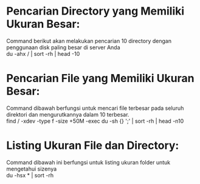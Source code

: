 # Pencarian Directory yang Memiliki Ukuran Besar:
Command berikut akan melakukan pencarian 10 directory dengan penggunaan disk paling besar di server Anda<br/>
du -ahx / | sort -rh | head -10

# Pencarian File yang Memiliki Ukuran Besar:
Command dibawah berfungsi untuk mencari file terbesar pada seluruh direktori dan mengurutkannya dalam 10 terbesar.<br/>
find / -xdev -type f -size +50M -exec du -sh {} ';' | sort -rh | head -n10

# Listing Ukuran File dan Directory:
Command dibawah ini berfungsi untuk listing ukuran folder untuk mengetahui sizenya<br/>
du -hsx * | sort -rh
